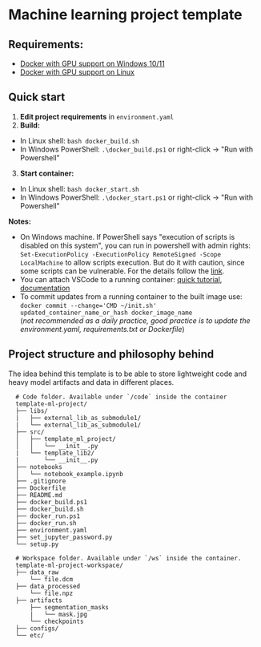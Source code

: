 # Machine learning project template


## Requirements:
* [Docker with GPU support on Windows 10/11](https://github.com/lobantseff/template-ml-project/blob/master/docs/WINDOWS_DOCKER_GPU.md)
* [Docker with GPU support on Linux](https://docs.nvidia.com/datacenter/cloud-native/container-toolkit/install-guide.html)

## Quick start

1. **Edit project requirements** in `environment.yaml`
2. **Build:**
* In Linux shell: `bash docker_build.sh`
* In Windows PowerShell: `.\docker_build.ps1` or right-click -> "Run with Powershell"

3. **Start container:**
* In Linux shell: `bash docker_start.sh`
* In Windows PowerShell: `.\docker_start.ps1` or right-click -> "Run with Powershell"

  
**Notes:**
- On Windows machine. If PowerShell says "execution of scripts is disabled on this system", you can  run in powershell with admin rights: `Set-ExecutionPolicy -ExecutionPolicy RemoteSigned -Scope LocalMachine` to allow scripts execution. But do it with caution, since some scripts can be vulnerable. For the details follow the [link](https://docs.microsoft.com/en-us/powershell/module/microsoft.powershell.security/set-executionpolicy?view=powershell-7.2).
- You can attach VSCode to a running container: [quick tutorial](https://github.com/lobantseff/template-ml-project/blob/master/docs/VSCODE.md), [documentation](https://code.visualstudio.com/docs/remote/containers)
- To commit updates from a running container to the built image use:  
    `docker commit --change='CMD ~/init.sh' updated_container_name_or_hash docker_image_name`  
    (_not recommended as a daily practice, good practice is to update the environment.yaml, requirements.txt or Dockerfile_)

## Project structure and philosophy behind

The idea behind this template is to be able to store lightweight code and heavy model artifacts and data in different places.

```
  # Code folder. Available under `/code` inside the container
  template-ml-project/
  ├── libs/
  |   ├── external_lib_as_submodule1/
  |   └── external_lib_as_submodule1/
  ├── src/
  │   ├── template_ml_project/
  │   │   └── __init__.py
  |   └── template_lib2/
  |       └── __init__.py
  ├── notebooks
  │   └── notebook_example.ipynb
  ├── .gitignore
  ├── Dockerfile
  ├── README.md
  ├── docker_build.ps1
  ├── docker_build.sh
  ├── docker_run.ps1
  ├── docker_run.sh
  ├── environment.yaml
  ├── set_jupyter_password.py
  └── setup.py
  
  # Workspace folder. Available under `/ws` inside the container.
  template-ml-project-workspace/
  ├── data_raw
      └── file.dcm
  ├── data_processed
      └── file.npz
  ├── artifacts
      ├── segmentation_masks
      |   └── mask.jpg
      └── checkpoints
  ├── configs/
  └── etc/
 ```
